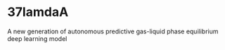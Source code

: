 # 37lamdaA
A new generation of autonomous predictive gas-liquid phase equilibrium deep learning model
